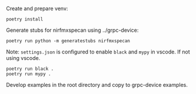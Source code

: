 Create and prepare venv:

```
poetry install
```

Generate stubs for nirfmxspecan using ../grpc-device:

```
poetry run python -m generatestubs nirfmxspecan
```

Note: `settings.json` is configured to enable `black` and `mypy` in vscode.
If not using vscode.

```
poetry run black .
poetry run mypy .
```

Develop examples in the root directory and copy to grpc-device examples.
